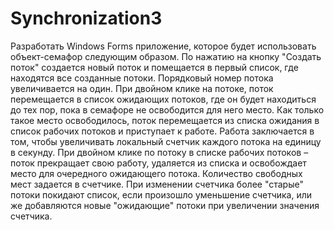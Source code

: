 # Synchronization3
Разработать Windows Forms приложение, которое будет использовать объект-семафор следующим образом.  По нажатию на кнопку "Создать поток" создается новый поток и помещается в первый список, где находятся все созданные потоки. Порядковый номер потока увеличивается на один. При двойном клике на потоке, поток перемещается в список ожидающих потоков, где он будет находиться до тех пор, пока в семафоре не освободится для него место. Как только такое место освободилось, поток перемещается из списка ожидания в список рабочих потоков и приступает к работе. Работа заключается в том, чтобы увеличивать локальный счетчик каждого потока на единицу в секунду. При двойном клике по потоку в списке рабочих потоков – поток прекращает свою работу, удаляется из списка и освобождает место для очередного ожидающего потока. Количество свободных мест задается в счетчике. При изменении счетчика более "старые" потоки покидают список, если произошло уменьшение счетчика, или же добавляются новые "ожидающие" потоки при увеличении значения счетчика. 
